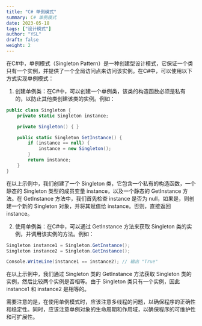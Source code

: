 ```yaml
---
title: "C# 单例模式"
summary: C# 单例模式 
date: 2023-05-18
tags: ["设计模式"]
author: "YSL"
draft: false
weight: 2
---
```


在C#中，单例模式（Singleton Pattern）是一种创建型设计模式，它保证一个类只有一个实例，并提供了一个全局访问点来访问该实例。在C#中，可以使用以下方式实现单例模式：

1. 创建单例类：在C#中，可以创建一个单例类，该类的构造函数必须是私有的，以防止其他类创建该类的实例。例如：

```csharp
public class Singleton {
    private static Singleton instance;

    private Singleton() { }

    public static Singleton GetInstance() {
        if (instance == null) {
            instance = new Singleton();
        }
        return instance;
    }
}
```

在以上示例中，我们创建了一个 Singleton 类，它包含一个私有的构造函数，一个静态的 Singleton 类型的成员变量 instance，以及一个静态的 GetInstance 方法。在 GetInstance 方法中，我们首先检查 instance 是否为 null，如果是，则创建一个新的 Singleton 对象，并将其赋值给 instance。否则，直接返回 instance。

2. 使用单例类：在C#中，可以通过 GetInstance 方法来获取 Singleton 类的实例，并调用该实例的方法。例如：

```csharp
Singleton instance1 = Singleton.GetInstance();
Singleton instance2 = Singleton.GetInstance();

Console.WriteLine(instance1 == instance2); // 输出 "True"
```

在以上示例中，我们通过 Singleton 类的 GetInstance 方法获取 Singleton 类的实例，然后比较两个实例是否相等。由于 Singleton 类只有一个实例，因此 instance1 和 instance2 是相等的。

需要注意的是，在使用单例模式时，应该注意多线程的问题，以确保程序的正确性和稳定性。同时，应该注意单例对象的生命周期和作用域，以确保程序的可维护性和可扩展性。
